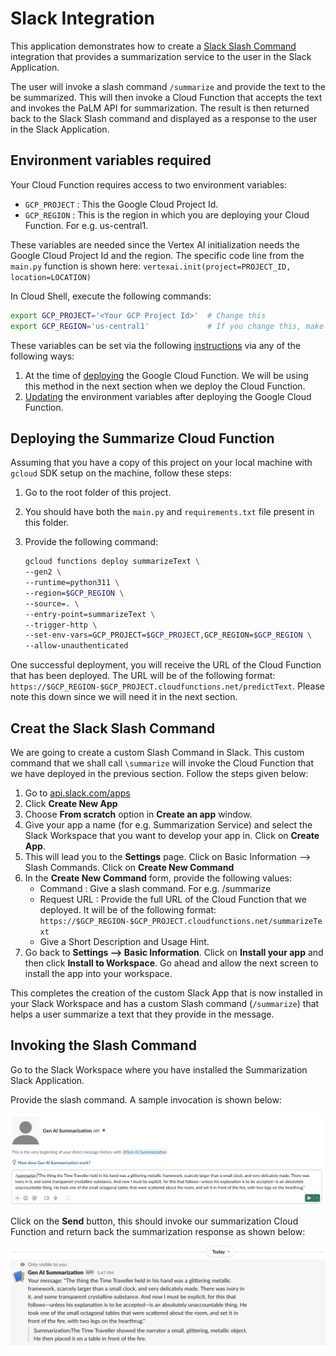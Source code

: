 # Slack Integration

This application demonstrates how to create a [Slack Slash Command](https://api.slack.com/interactivity/slash-commands) integration that provides a summarization service to the user in the Slack Application. 

The user will invoke a slash command `/summarize` and provide the text to the be summarized. This will then invoke a Cloud Function that accepts the text and invokes the PaLM API for summarization. The result is then returned back to the Slack Slash command and displayed as a response to the user in the Slack Application. 

## Environment variables required

Your Cloud Function requires access to two environment variables:

- `GCP_PROJECT` : This the Google Cloud Project Id.
- `GCP_REGION` : This is the region in which you are deploying your Cloud Function. For e.g. us-central1.

These variables are needed since the Vertex AI initialization needs the Google Cloud Project Id and the region. The specific code line from the `main.py` function is shown here:
`vertexai.init(project=PROJECT_ID, location=LOCATION)`

In Cloud Shell, execute the following commands:
```bash
export GCP_PROJECT='<Your GCP Project Id>'  # Change this
export GCP_REGION='us-central1'             # If you change this, make sure region is supported by Model Garden. When in doubt, keep this.
```

These variables can be set via the following [instructions](https://cloud.google.com/functions/docs/configuring/env-var) via any of the following ways:

1. At the time of [deploying](https://cloud.google.com/functions/docs/configuring/env-var#setting_runtime_environment_variables) the Google Cloud Function. We will be using this method in the next section when we deploy the Cloud Function.
2. [Updating](https://cloud.google.com/functions/docs/configuring/env-var#updating_runtime_environment_variables) the environment variables after deploying the Google Cloud Function.

## Deploying the Summarize Cloud Function

Assuming that you have a copy of this project on your local machine with `gcloud` SDK setup on the machine, follow these steps:

1. Go to the root folder of this project.
2. You should have both the `main.py` and `requirements.txt` file present in this folder.
3. Provide the following command:

   ```bash
   gcloud functions deploy summarizeText \
   --gen2 \
   --runtime=python311 \
   --region=$GCP_REGION \
   --source=. \
   --entry-point=summarizeText \
   --trigger-http \
   --set-env-vars=GCP_PROJECT=$GCP_PROJECT,GCP_REGION=$GCP_REGION \
   --allow-unauthenticated
   ```

One successful deployment, you will receive the URL of the Cloud Function that has been deployed. The URL will be of the following format: `https://$GCP_REGION-$GCP_PROJECT.cloudfunctions.net/predictText`. Please note this down since we will need it in the next section.

## Creat the Slack Slash Command

We are going to create a custom Slash Command in Slack. This custom command that we shall call `\summarize` will invoke the Cloud Function that we have deployed in the previous section. Follow the steps given below:

1. Go to [api.slack.com/apps](https://api.slack.com/apps)
2. Click **Create New App** 
3. Choose **From scratch** option in **Create an app** window.
4. Give your app a name (for e.g. Summarization Service) and select the Slack Workspace that you want to develop your app in. Click on **Create App**. 
5. This will lead you to the **Settings** page. Click on Basic Information --> Slash Commands. Click on **Create New Command**
6. In the **Create New Command** form, provide the following values:
   - Command : Give a slash command. For e.g. /summarize
   - Request URL : Provide the full URL of the Cloud Function that we deployed. It will be of the following format: `https://$GCP_REGION-$GCP_PROJECT.cloudfunctions.net/summarizeText`
   - Give a Short Description and Usage Hint. 
7. Go back to **Settings --> Basic Information**. Click on **Install your app** and then click **Install to Workspace**. Go ahead and allow the next screen to install the app into your workspace. 

This completes the creation of the custom Slack App that is now installed in your Slack Workspace and has a custom Slash command (`/summarize`) that helps a user summarize a text that they provide in the message. 

## Invoking the Slash Command

Go to the Slack Workspace where you have installed the Summarization Slack Application.

Provide the slash command. A sample invocation is shown below:

<img src="../assets/slash-command-request.png"/>

Click on the **Send** button, this should invoke our summarization Cloud Function and return back the summarization response as shown below:

<img src="../assets/slash-command-response.png"/>
